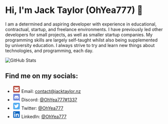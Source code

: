 Hi, I'm Jack Taylor (OhYea777) 👋
=================================

I am a determined and aspiring developer with experience in educational, contractual, startup, and 
freelance environments. I have previously led other developers for small projects, as well as smaller 
startup companies. My programming skills are largely self-taught whilst also being supplemented by 
university education. I always strive to try and learn new things about technologies, and programming, 
each day.
<br />

![GitHub Stats](https://github-readme-stats.vercel.app/api?username=OhYea777&show_icons=true&theme=merko)

Find me on my socials:
------------------------

- ![Email](./icons/envelope-square.svg) Email: [contact@jacktaylor.nz](mailto:jack@jwt.nz)
- ![Discord](./icons/discord.svg) Discord: [@OhYea777#1337](https://discordapp.com/users/226900963540074498)
- ![Twitter](./icons/twitter-square.svg) Twitter: [@OhYea777](https://twitter.com/OhYea777)
- ![LinkedIn](./icons/linkedin.svg) LinkedIn: [@OhYea777](https://www.linkedin.com/in/ohyea777/)
